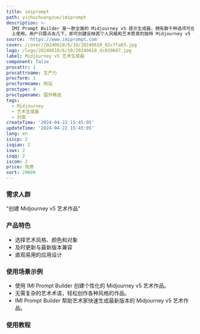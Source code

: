 ```yaml
---
title: imiprompt
path: yishuchuangzuo/imiprompt
description: >-
  IMI Prompt Builder 是一款全面的 Midjourney v5 提示生成器，拥有数千种选项可在 Web、Android 和 iOS
  上使用。用户只需点击几下，即可创建反映其个人风格和艺术愿景的独特 Midjourney v5 艺术作品。
source: 'https://www.imiprompt.com'
cover: /cover/20240610/6/10/20240610_02c7fa03.jpg
logo: /logo/20240610/6/10/20240610_dc019607.jpg
label: Midjourney v5 艺术生成器
component: false
procattr: 1
procattrname: 生产力
procform: 1
procformname: 网站
proctype: 4
proctypename: 国外精选
tags:
  - Midjourney
  - 艺术生成器
  - 创意
createTime: '2024-04-22 15:45:05'
updateTime: '2024-04-22 15:45:05'
lang: en
isicp: 2
isqian: 2
iswx: 2
isqq: 2
iscom: 2
price: 免费
sort: 29609
---
```




### 需求人群
"创建 Midjourney v5 艺术作品"

### 产品特色
* 选择艺术风格、颜色和对象
* 及时更新与最新版本兼容
* 直观易用的应用设计

### 使用场景示例
* 使用 IMI Prompt Builder 创建个性化的 Midjourney v5 艺术作品。
* 无需复杂的艺术术语，轻松创作各种风格的作品。
* IMI Prompt Builder 帮助艺术家快速生成最新版本的 Midjourney v5 艺术作品。

### 使用教程


  
